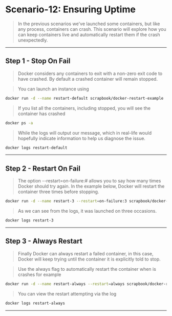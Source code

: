 # Scenario-12: Ensuring Uptime

>In the previous scenarios we've launched some containers, but like any process, containers can crash. This scenario will explore how you can keep containers live and automatically restart them if the crash unexpectedly.
--- 
## Step 1 - Stop On Fail
>Docker considers any containers to exit with a non-zero exit code to have crashed. By default a crashed container will remain stopped.

>You can launch an instance using 
```bash
docker run -d --name restart-default scrapbook/docker-restart-example
```
>If you list all the containers, including stopped, you will see the container has crashed 
```bash
docker ps -a
```
>While the logs will output our message, which in real-life would hopefully indicate information to help us diagnose the issue.
```bash
docker logs restart-default
```
---
## Step 2 - Restart On Fail
>The option --restart=on-failure:# allows you to say how many times Docker should try again. In the example below, Docker will restart the container three times before stopping.
```bash
docker run -d --name restart-3 --restart=on-failure:3 scrapbook/docker-restart-example
```
>As we can see from the logs, it was launched on three occasions. 
```bash
docker logs restart-3
```
---

## Step 3 - Always Restart
>Finally Docker can always restart a failed container, in this case, Docker will keep trying until the container it is explicitly told to stop.

>Use the always flag to automatically restart the container when is crashes for example 
```bash
docker run -d --name restart-always --restart=always scrapbook/docker-restart-example
```

>You can view the restart attempting via the log 
```bash
docker logs restart-always
```
---